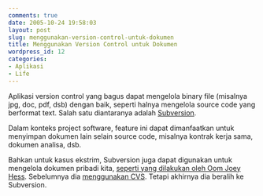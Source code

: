```yaml
---
comments: true
date: 2005-10-24 19:58:03
layout: post
slug: menggunakan-version-control-untuk-dokumen
title: Menggunakan Version Control untuk Dokumen
wordpress_id: 12
categories:
- Aplikasi
- Life
---
```


Aplikasi version control yang bagus dapat mengelola binary file (misalnya jpg, doc, pdf, dsb) dengan baik, seperti halnya mengelola source code yang berformat text. Salah satu diantaranya adalah [Subversion](http://subversion.tigris.org). 

Dalam konteks project software, feature ini dapat dimanfaatkan untuk menyimpan dokumen lain selain source code, misalnya kontrak kerja sama, dokumen analisa, dsb. 

Bahkan untuk kasus ekstrim, Subversion juga dapat digunakan untuk mengelola dokumen pribadi kita, [seperti yang dilakukan oleh Oom Joey Hess](http://www.onlamp.com/pub/a/onlamp/2005/01/06/svn_homedir.html). Sebelumnya dia [menggunakan CVS](http://kitenet.net/~joey/cvshome.html). Tetapi akhirnya dia beralih ke Subversion. 


